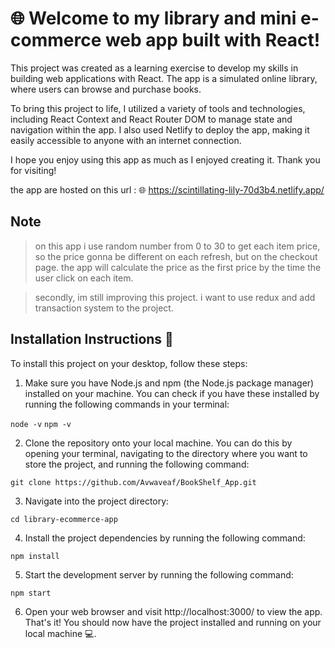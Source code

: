 #  🌐 Welcome to my library and mini e-commerce web app built with React!


This project was created as a learning exercise to develop my skills in building web applications with React. The app is a simulated online library, where users can browse and purchase books.

To bring this project to life, I utilized a variety of tools and technologies, including React Context and React Router DOM to manage state and navigation within the app. I also used Netlify to deploy the app, making it easily accessible to anyone with an internet connection.

I hope you enjoy using this app as much as I enjoyed creating it. Thank you for visiting!

the app are hosted on this url : 🌐 https://scintillating-lily-70d3b4.netlify.app/

## Note
>  on this app i use random number from 0 to 30 to get each item price, so the price gonna be different on each refresh, but on the checkout page. the app will calculate the price as the first price by the time the user click on each item. 

> secondly, im still improving this project. i want to use redux and add transaction system to the project.


## Installation Instructions 💾
To install this project on your desktop, follow these steps:

1. Make sure you have Node.js and npm (the Node.js package manager) installed on your machine. You can check if you have these installed by running the following commands in your terminal:

` node -v `
` npm -v `

2. Clone the repository onto your local machine. You can do this by opening your terminal, navigating to the directory where you want to store the project, and running the following command:

` git clone https://github.com/Avwaveaf/BookShelf_App.git `

3. Navigate into the project directory:

`cd library-ecommerce-app`

4. Install the project dependencies by running the following command:

`npm install`

5. Start the development server by running the following command:

`npm start`

6. Open your web browser and visit http://localhost:3000/ to view the app.
That's it! You should now have the project installed and running on your local machine 💻.

